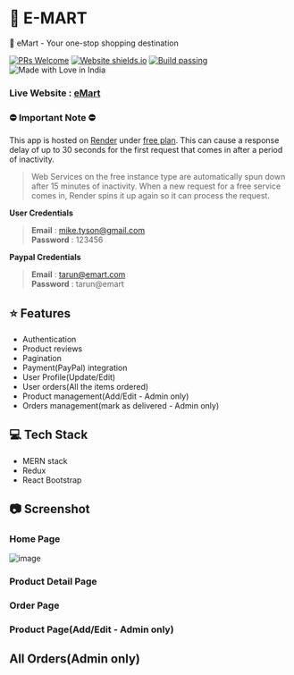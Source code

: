 # 🛒 E-MART

🛒 eMart - Your one-stop shopping destination

[![PRs Welcome](https://img.shields.io/badge/PRs-welcome-brightgreen.svg?style=flat-square)](https://github.com/tarunsinghdev/mern-ecommerce/pulls)
[![Website shields.io](https://img.shields.io/website-up-down-green-red/http/shields.io.svg)](https://shop-on-emart.herokuapp.com/)
[![Build passing](https://img.shields.io/badge/Build-Passing-brightgreen.svg?style=flat-square)](https://shop-on-emart.herokuapp.com/)&nbsp;![Made with Love in India](https://madewithlove.org.in/badge.svg)

### Live Website : [eMart](https://shop-on-emart.onrender.com)
### ⛔️ **Important Note** ⛔️
This app is hosted on [Render](https://render.com/) under [free plan](https://render.com/docs/free#free-web-services). This can cause a response delay of up to 30 seconds for the first request that comes in after a period of inactivity.
> Web Services on the free instance type are automatically spun down after 15 minutes of inactivity. When a new request for a free service comes in, Render spins it up again so it can process the request. <br/>

**User Credentials** <br/>

> **Email** : mike.tyson@gmail.com <br /> **Password** : 123456

**Paypal Credentials** <br/>

> **Email** : tarun@emart.com <br/> **Password** : tarun@emart

## ⭐️ Features

- Authentication
- Product reviews
- Pagination
- Payment(PayPal) integration
- User Profile(Update/Edit)
- User orders(All the items ordered)
- Product management(Add/Edit - Admin only)
- Orders management(mark as delivered - Admin only)

## 💻 Tech Stack

- MERN stack
- Redux
- React Bootstrap

## 📷 Screenshot

### Home Page

![image](https://user-images.githubusercontent.com/25122604/118007223-92c11f00-b369-11eb-8235-07edf6692e68.png)

### Product Detail Page


### Order Page


### Product Page(Add/Edit - Admin only)


## All Orders(Admin only)


